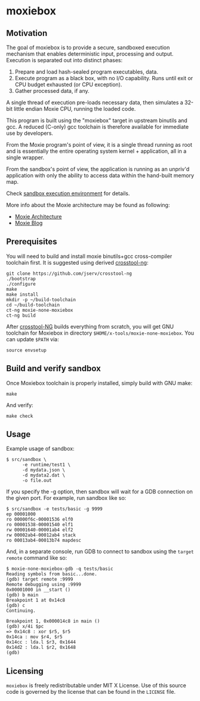 # moxiebox

## Motivation

The goal of moxiebox is to provide a secure, sandboxed execution
mechanism that enables deterministic input, processing and output.
Execution is separated out into distinct phases:

1. Prepare and load hash-sealed program executables, data.
2. Execute program as a black box, with no I/O capability.
   Runs until exit or CPU budget exhausted (or CPU exception).
3. Gather processed data, if any.

A single thread of execution pre-loads necessary data, then simulates a
32-bit little endian Moxie CPU, running the loaded code.

This program is built using the "moxiebox" target in upstream binutils
and gcc.  A reduced (C-only) gcc toolchain is therefore available for
immediate use by developers.

From the Moxie program's point of view, it is a single thread running
as root and is essentially the entire operating system kernel +
application, all in a single wrapper.

From the sandbox's point of view, the application is running as an
unpriv'd application with only the ability to access data within the
hand-built memory map.

Check [sandbox execution environment](sandbox-design.md) for details.

More info about the Moxie architecture may be found as following:
* [Moxie Architecture](http://moxielogic.org/blog/pages/architecture.html)
* [Moxie Blog](http://moxielogic.org/blog)


## Prerequisites

You will need to build and install moxie binutils+gcc cross-compiler
toolchain first. It is suggested using derived [crosstool-ng](https://github.com/jserv/crosstool-ng):

    git clone https://github.com/jserv/crosstool-ng
    ./bootstrap
    ./configure
    make
    make install
    mkdir -p ~/build-toolchain
    cd ~/build-toolchain
    ct-ng moxie-none-moxiebox
    ct-ng build

After [crosstool-NG](https://crosstool-ng.github.io/docs/) builds everything
from scratch, you will get GNU toolchain for Moxiebox in directory
`$HOME/x-tools/moxie-none-moxiebox`. You can update `$PATH` via:

    source envsetup


## Build and verify sandbox

Once Moxiebox toolchain is properly installed, simply build with GNU make:

    make

And verify:

    make check


## Usage

Example usage of sandbox:

    $ src/sandbox \
          -e runtime/test1 \
          -d mydata.json \
          -d mydata2.dat \
          -o file.out

If you specify the -g <port> option, then sandbox will wait for a GDB
connection on the given port.  For example, run sandbox like so:

    $ src/sandbox -e tests/basic -g 9999
    ep 00001000
    ro 00000f6c-00001536 elf0
    ro 00001538-00001540 elf1
    rw 00001640-00001ab4 elf2
    rw 00002ab4-00012ab4 stack
    ro 00013ab4-00013b74 mapdesc
    
And, in a separate console, run GDB to connect to sandbox using the
`target remote` command like so:

    $ moxie-none-moxiebox-gdb -q tests/basic
    Reading symbols from basic...done.
    (gdb) target remote :9999
    Remote debugging using :9999
    0x00001000 in __start ()
    (gdb) b main
    Breakpoint 1 at 0x14c8
    (gdb) c
    Continuing.
    
    Breakpoint 1, 0x000014c8 in main ()
    (gdb) x/4i $pc
    => 0x14c8 : xor $r5, $r5
    0x14ca : mov $r4, $r5
    0x14cc : lda.l $r3, 0x1644
    0x14d2 : lda.l $r2, 0x1648
    (gdb)


## Licensing

`moxiebox` is freely redistributable under MIT X License.
Use of this source code is governed by the license that can be found
in the `LICENSE` file.
